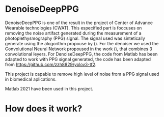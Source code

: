 # DenoiseDeepPPG

DenoiseDeepPPG is one of the result in the project of Center of Advance Wearable technologies (CWAT). This especified part is foccuses on removing the noise artifact generated during the measurement of a photoplethysmography (PPG) signal. The signal used was sintetically generate using the alogorithm propouse by (). For the denoiser we used the Convolutional Neural Network propoused in the work (), that combines 3 convolutional leyers. For DenoiseDeepPPG, the code from Matlab has been adapted to work with PPG signal generated, the code has been adapted from https://github.com/zzh8829/yolov3-tf2.

This project is capable to remove high level of noise from a PPG signal used in biomedical aplications.

Matlab 2021 have been used in this project.

# How does it work?
